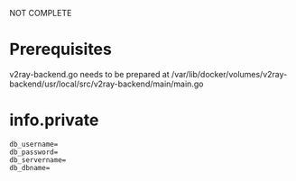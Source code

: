 NOT COMPLETE  

# Prerequisites 
v2ray-backend.go needs to be prepared at /var/lib/docker/volumes/v2ray-backend/usr/local/src/v2ray-backend/main/main.go

# info.private 
```text
db_username=
db_password=
db_servername=
db_dbname=
```